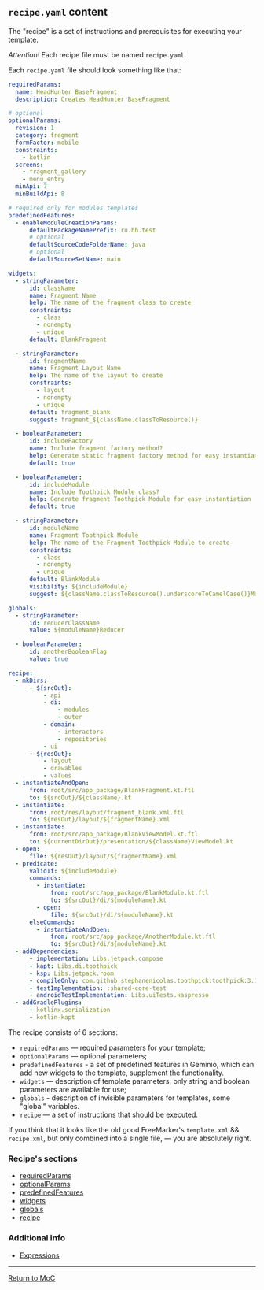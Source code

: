 ## `recipe.yaml` content

The "recipe" is a set of instructions and prerequisites for executing your template.

*Attention!* Each recipe file must be named `recipe.yaml`.

Each `recipe.yaml` file should look something like that:

```yaml
requiredParams:
  name: HeadHunter BaseFragment
  description: Creates HeadHunter BaseFragment

# optional
optionalParams:
  revision: 1
  category: fragment
  formFactor: mobile
  constraints:
    - kotlin
  screens:
    - fragment_gallery
    - menu_entry
  minApi: 7
  minBuildApi: 8

# required only for modules templates
predefinedFeatures:
  - enableModuleCreationParams:
      defaultPackageNamePrefix: ru.hh.test
      # optional
      defaultSourceCodeFolderName: java
      # optional
      defaultSourceSetName: main

widgets:
  - stringParameter:
      id: className
      name: Fragment Name
      help: The name of the fragment class to create
      constraints:
        - class
        - nonempty
        - unique
      default: BlankFragment

  - stringParameter:
      id: fragmentName
      name: Fragment Layout Name
      help: The name of the layout to create
      constraints:
        - layout
        - nonempty
        - unique
      default: fragment_blank
      suggest: fragment_${className.classToResource()}

  - booleanParameter:
      id: includeFactory
      name: Include fragment factory method?
      help: Generate static fragment factory method for easy instantiation
      default: true

  - booleanParameter:
      id: includeModule
      name: Include Toothpick Module class?
      help: Generate fragment Toothpick Module for easy instantiation
      default: true

  - stringParameter:
      id: moduleName
      name: Fragment Toothpick Module
      help: The name of the Fragment Toothpick Module to create
      constraints:
        - class
        - nonempty
        - unique
      default: BlankModule
      visibility: ${includeModule}
      suggest: ${className.classToResource().underscoreToCamelCase()}Module

globals:
  - stringParameter:
      id: reducerClassName
      value: ${moduleName}Reducer

  - booleanParameter:
      id: anotherBooleanFlag
      value: true

recipe:
  - mkDirs:
      - ${srcOut}:
          - api
          - di:
              - modules
              - outer
          - domain:
              - interactors
              - repositories
          - ui
      - ${resOut}:
          - layout
          - drawables
          - values
  - instantiateAndOpen:
      from: root/src/app_package/BlankFragment.kt.ftl
      to: ${srcOut}/${className}.kt
  - instantiate:
      from: root/res/layout/fragment_blank.xml.ftl
      to: ${resOut}/layout/${fragmentName}.xml
  - instantiate:
      from: root/src/app_package/BlankViewModel.kt.ftl
      to: ${currentDirOut}/presentation/${className}ViewModel.kt
  - open:
      file: ${resOut}/layout/${fragmentName}.xml
  - predicate:
      validIf: ${includeModule}
      commands:
        - instantiate:
            from: root/src/app_package/BlankModule.kt.ftl
            to: ${srcOut}/di/${moduleName}.kt
        - open:
            file: ${srcOut}/di/${moduleName}.kt
      elseCommands:
        - instantiateAndOpen:
            from: root/src/app_package/AnotherModule.kt.ftl
            to: ${srcOut}/di/${moduleName}.kt
  - addDependencies:
      - implementation: Libs.jetpack.compose
      - kapt: Libs.di.toothpick
      - ksp: Libs.jetpack.room
      - compileOnly: com.github.stephanenicolas.toothpick:toothpick:3.1.0
      - testImplementation: :shared-core-test
      - androidTestImplementation: Libs.uiTests.kaspresso
  - addGradlePlugins:
      - kotlinx.serialization
      - kotlin-kapt
```

The recipe consists of 6 sections:

- `requiredParams` — required parameters for your template;
- `optionalParams` — optional parameters;
- `predefinedFeatures` - a set of predefined features in Geminio, which can add new widgets to the template, supplement
  the functionality.
- `widgets` — description of template parameters; only string and boolean parameters are available for use;
- `globals` - description of invisible parameters for templates, some "global" variables.
- `recipe` — a set of instructions that should be executed.

If you think that it looks like the old good FreeMarker's `template.xml` && `recipe.xml`,
but only combined into a single file, — you are absolutely right.

### Recipe's sections

- [requiredParams](./recipe_content/REQURED_PARAMS.md)
- [optionalParams](./recipe_content/OPTIONAL_PARAMS.md)
- [predefinedFeatures](./recipe_content/PREDEFINED_FEATURES.md)
- [widgets](./recipe_content/WIDGETS.md)
- [globals](./recipe_content/GLOBALS.md)
- [recipe](./recipe_content/RECIPE.md)

### Additional info

- [Expressions](./EXPRESSIONS.md)

---

[Return to MoC](../../README_EN.md)
